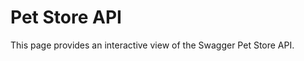 # Pet Store API

This page provides an interactive view of the Swagger Pet Store API.

<p>&nbsp;</p>
<p>&nbsp;</p>

<div class="stoplight-container">
<elements-api
  apiDescriptionUrl="../swagger.json"
  layout="stacked"
  router="hash"
/>
</div>

<!-- Stoplight Elements Web Components -->
<script src="https://unpkg.com/@stoplight/elements/web-components.min.js"></script>
<link rel="stylesheet" href="https://unpkg.com/@stoplight/elements/styles.min.css" />
